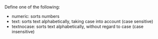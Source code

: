 Define one of the following:

- numeric: sorts numbers
- text: sorts text alphabetically, taking case into account (case sensitive)
- textnocase: sorts text alphabetically, without regard to case (case insensitive)